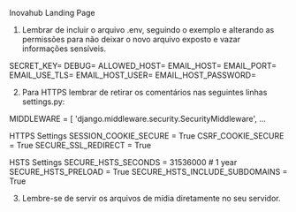 Inovahub
Landing Page

1. Lembrar de incluir o arquivo .env, seguindo o exemplo e alterando as permissões para não deixar o novo arquivo exposto e vazar informações sensíveis. 

SECRET_KEY=
DEBUG=
ALLOWED_HOST=
EMAIL_HOST=
EMAIL_PORT=
EMAIL_USE_TLS=
EMAIL_HOST_USER=
EMAIL_HOST_PASSWORD=

2. Para HTTPS lembrar de retirar os comentários nas seguintes linhas settings.py:

MIDDLEWARE = [
     'django.middleware.security.SecurityMiddleware',
    ...

 HTTPS Settings
 SESSION_COOKIE_SECURE = True
 CSRF_COOKIE_SECURE = True
 SECURE_SSL_REDIRECT = True

 HSTS Settings
 SECURE_HSTS_SECONDS = 31536000  # 1 year
 SECURE_HSTS_PRELOAD = True
 SECURE_HSTS_INCLUDE_SUBDOMAINS = True

3. Lembre-se de servir os arquivos de mídia diretamente no seu servidor. 
